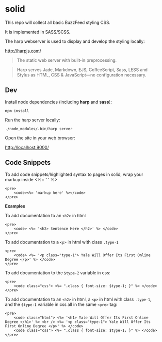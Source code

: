 # solid

This repo will collect all basic BuzzFeed styling CSS.

It is implemented in SASS/SCSS.

The harp webserver is used to display and develop the styling locally:

<http://harpjs.com/>

> The static web server with built-in preprocessing.

> Harp serves Jade, Markdown, EJS, CoffeeScript, Sass, LESS and Stylus as HTML, CSS & JavaScript—no configuration necessary.


## Dev

Install node dependencies (including **harp** and **sass**):

    npm install

Run the harp server locally:

    ./node_modules/.bin/harp server

Open the site in your web browser:

<http://localhost:9000/>


## Code Snippets

To add code snippets/highlighted syntax to pages in solid, wrap your markup inside <%= ' ' %>
```
<pre>
    <code><%= 'markup here' %></code>
</pre>
```


**Examples**

To add documentation to an `<h2>` in html

```
<pre>
    <code> <%= '<h2> Sentence Here </h2>' %> </code>
</pre>
```


To add documentation to a `<p>` in html with class `.type-1`

```
<pre>
    <code> <%= '<p class="type-1"> Yale Will Offer Its First Online Degree </p>' %> </code>
</pre>
```


To add documentation to the `$type-2` variable in css:

```
<pre>
    <code class="css"> <%= ".class { font-size: $type-1; }" %> </code>
</pre>
```


To add documentation to an `<h2>` in html, a `<p>` in html with class `.type-1`, and the `$type-1` variable in css all in the same `<pre>` tag: 

```
<pre>
    <code class="html"> <%= '<h1> Yale Will Offer Its First Online Degree </h1>' %> <br /> <%= '<p class="type-1"> Yale Will Offer Its First Online Degree </p>' %> </code>
    <code class="css"> <%= ".class { font-size: $type-1; }" %> </code>
</pre>
```
